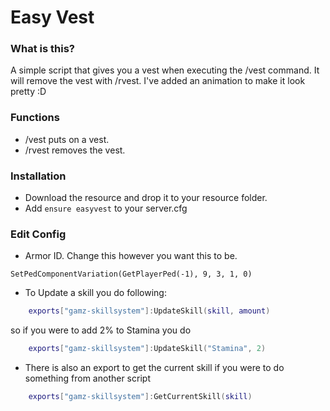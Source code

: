 # Easy Vest

### What is this?
A simple script that gives you a vest when executing the /vest command. It will remove the vest with /rvest.
I've added an animation to make it look pretty :D

### Functions
- /vest puts on a vest.
- /rvest removes the vest.

### Installation
- Download the resource and drop it to your resource folder.
- Add ``ensure easyvest`` to your server.cfg

### Edit Config
- Armor ID. Change this however you want this to be.
```
SetPedComponentVariation(GetPlayerPed(-1), 9, 3, 1, 0)
```

- To Update a skill you do following:
```lua
    exports["gamz-skillsystem"]:UpdateSkill(skill, amount)
```
  so if you were to add 2% to Stamina you do
```lua
    exports["gamz-skillsystem"]:UpdateSkill("Stamina", 2)
```
- There is also an export to get the current skill if you were to do something from another script
```lua
    exports["gamz-skillsystem"]:GetCurrentSkill(skill)
```

